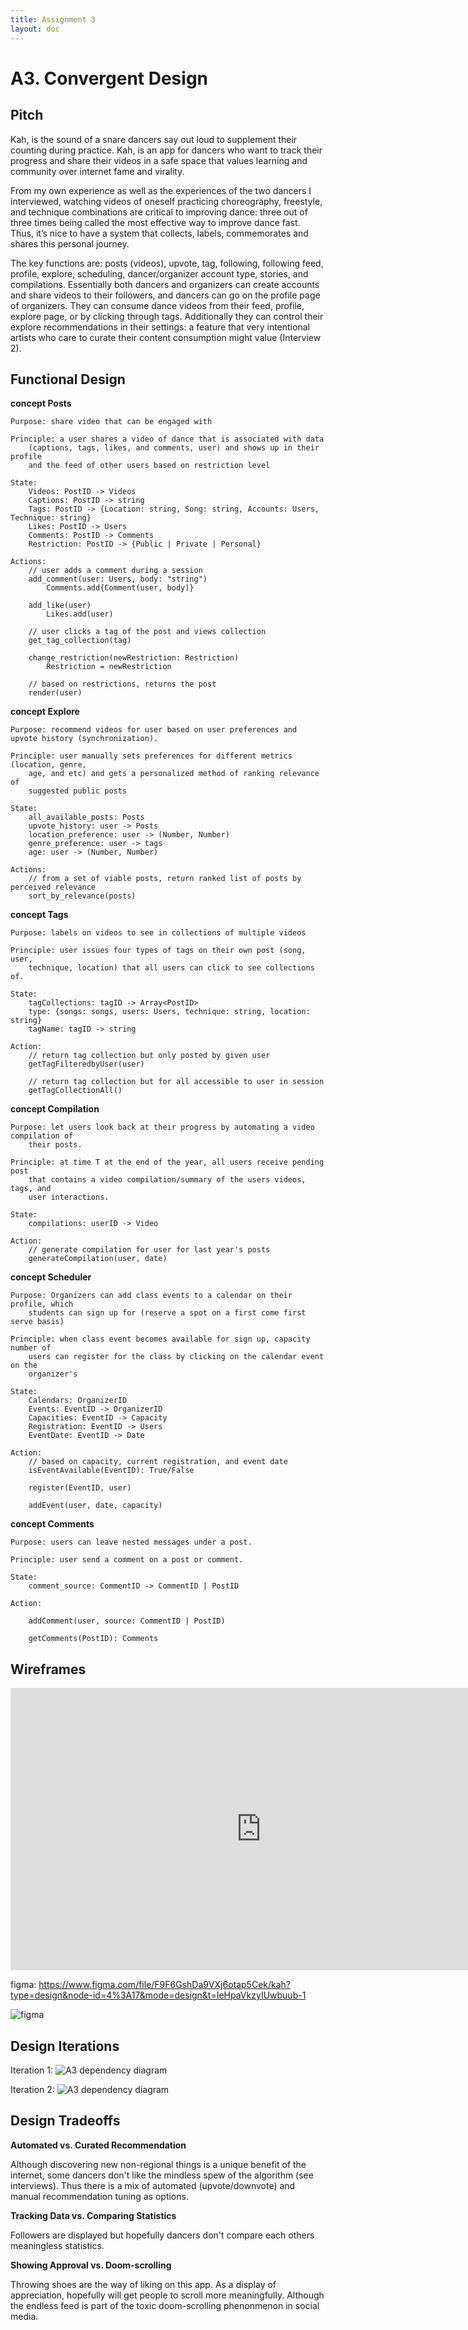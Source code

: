 ```yaml
---
title: Assignment 3
layout: doc
---
```


# A3. Convergent Design

## Pitch

Kah, is the sound of a snare dancers say out loud to supplement their counting during practice. Kah, is an app for dancers who want to track their progress and share their videos in a safe space that values learning and community over internet fame and virality. 

From my own experience as well as the experiences of the two dancers I interviewed, watching videos of oneself practicing choreography, freestyle, and technique combinations are critical to improving dance: three out of three times being called the most effective way to improve dance fast. Thus, it’s nice to have a system that collects, labels, commemorates and shares this personal journey. 

The key functions are: posts (videos), upvote, tag, following, following feed, profile, explore, scheduling, dancer/organizer account type, stories, and compilations. Essentially both dancers and organizers can create accounts and share videos to their followers, and dancers can go on the profile page of organizers. They can consume dance videos from their feed, profile, explore page, or by clicking through tags. Additionally they can control their explore recommendations in their settings: a feature that very intentional artists who care to curate their content consumption might value (Interview 2).


## Functional Design



**concept Posts**

    Purpose: share video that can be engaged with

    Principle: a user shares a video of dance that is associated with data 
        (captions, tags, likes, and comments, user) and shows up in their profile 
        and the feed of other users based on restriction level

    State: 
        Videos: PostID -> Videos
        Captions: PostID -> string
        Tags: PostID -> {Location: string, Song: string, Accounts: Users, Technique: string}
        Likes: PostID -> Users
        Comments: PostID -> Comments
        Restriction: PostID -> {Public | Private | Personal}

    Actions: 
        // user adds a comment during a session
        add_comment(user: Users, body: "string")
            Comments.add{Comment(user, body)}

        add_like(user)
            Likes.add(user)
        
        // user clicks a tag of the post and views collection
        get_tag_collection(tag)

        change_restriction(newRestriction: Restriction)
            Restriction = newRestriction

        // based on restrictions, returns the post
        render(user)

**concept Explore**

    Purpose: recommend videos for user based on user preferences and upvote history (synchronization).

    Principle: user manually sets preferences for different metrics (location, genre, 
        age, and etc) and gets a personalized method of ranking relevance of 
        suggested public posts

    State:
        all_available_posts: Posts
        upvote_history: user -> Posts
        location_preference: user -> (Number, Number)
        genre_preference: user -> tags
        age: user -> (Number, Number)
    
    Actions: 
        // from a set of viable posts, return ranked list of posts by perceived relevance
        sort_by_relevance(posts)

**concept Tags**
    
    Purpose: labels on videos to see in collections of multiple videos
    
    Principle: user issues four types of tags on their own post (song, user, 
        technique, location) that all users can click to see collections of.
    
    State:
        tagCollections: tagID -> Array<PostID>
        type: {songs: songs, users: Users, technique: string, location: string}
        tagName: tagID -> string
    
    Action:
        // return tag collection but only posted by given user
        getTagFilteredbyUser(user)

        // return tag collection but for all accessible to user in session
        getTagCollectionAll()

**concept Compilation**
    
    Purpose: let users look back at their progress by automating a video compilation of 
        their posts.
    
    Principle: at time T at the end of the year, all users receive pending post 
        that contains a video compilation/summary of the users videos, tags, and 
        user interactions.
    
    State:
        compilations: userID -> Video

    Action:
        // generate compilation for user for last year's posts
        generateCompilation(user, date)

**concept Scheduler**
    
    Purpose: Organizers can add class events to a calendar on their profile, which 
        students can sign up for (reserve a spot on a first come first serve basis)
    
    Principle: when class event becomes available for sign up, capacity number of 
        users can register for the class by clicking on the calendar event on the 
        organizer's 
    
    State:
        Calendars: OrganizerID
        Events: EventID -> OrganizerID
        Capacities: EventID -> Capacity
        Registration: EventID -> Users
        EventDate: EventID -> Date

    Action:
        // based on capacity, current registration, and event date
        isEventAvailable(EventID): True/False

        register(EventID, user)
        
        addEvent(user, date, capacity)


**concept Comments**
    
    Purpose: users can leave nested messages under a post.
    
    Principle: user send a comment on a post or comment.
    
    State:
        comment_source: CommentID -> CommentID | PostID
    
    Action:

        addComment(user, source: CommentID | PostID)

        getComments(PostID): Comments

## Wireframes
<iframe style="border: 1px solid rgba(0, 0, 0, 0.1);" width="800" height="450" src="https://www.figma.com/embed?embed_host=share&url=https%3A%2F%2Fwww.figma.com%2Ffile%2FF9F6GshDa9VXj6otap5Cek%2Fkah%3Ftype%3Ddesign%26node-id%3D4%253A17%26mode%3Ddesign%26t%3DIeHpaVkzyIUwbuub-1" allowfullscreen></iframe>

figma: https://www.figma.com/file/F9F6GshDa9VXj6otap5Cek/kah?type=design&node-id=4%3A17&mode=design&t=IeHpaVkzyIUwbuub-1 

![figma](images/figma.png)

## Design Iterations

Iteration 1: 
![A3 dependency diagram](images/A3ConvergentDesign.png)

Iteration 2: 
![A3 dependency diagram](images/A3_iter2.png)

## Design Tradeoffs

**Automated vs. Curated Recommendation**

Although discovering new non-regional things is a unique benefit of the internet, some dancers don't like the mindless spew of the algorithm (see interviews). Thus there is a mix of automated (upvote/downvote) and manual recommendation tuning as options.

**Tracking Data vs. Comparing Statistics**

Followers are displayed but hopefully dancers don't compare each others meaningless statistics. 

**Showing Approval vs. Doom-scrolling**

Throwing shoes are the way of liking on this app. As a display of appreciation, hopefully will get people to scroll more meaningfully. Although the endless feed is part of the toxic doom-scrolling phenonmenon in social media. 
